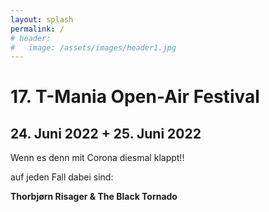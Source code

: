 ```yaml
---
layout: splash
permalink: /
# header:
#   image: /assets/images/header1.jpg
---
```


# 17. T-Mania Open-Air Festival

## 24. Juni 2022 + 25. Juni 2022

Wenn es denn mit Corona diesmal klappt!!



auf jeden Fall dabei sind:

__Thorbjørn Risager & The Black Tornado__